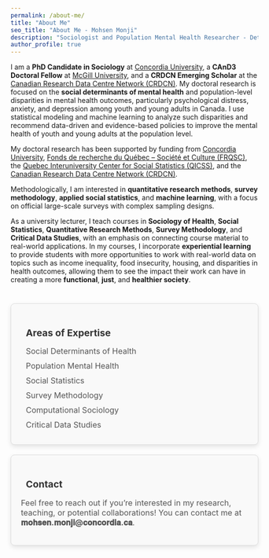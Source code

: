 ```yaml
---
permalink: /about-me/
title: "About Me"
seo_title: "About Me - Mohsen Monji"
description: "Sociologist and Population Mental Health Researcher - Detailed Bio"
author_profile: true
---
```


<style>
  .about-section {
    margin-bottom: 40px;
  }

  .icon {
    margin-right: 10px;
    color: #007bff;
  }

  .card {
    border: 1px solid #ddd;
    border-radius: 8px;
    padding: 20px;
    margin-bottom: 20px;
    background-color: #f9f9f9;
    box-shadow: 0px 4px 10px rgba(0, 0, 0, 0.1);
  }

  .card h3 {
    font-size: 1.2rem;
    font-weight: bold;
    color: #333;
    margin-bottom: 15px;
  }

  .card ul {
    list-style: none;
    padding: 0;
    margin: 0;
  }

  .card ul li {
    margin-bottom: 10px;
    font-size: 1rem;
    color: #555;
  }

  .card p {
    font-size: 1rem;
    color: #555;
  }

  .email {
    font-weight: bold;
  }
</style>

<div class="about-section">
  <p>
    I am a <strong>PhD Candidate in Sociology</strong> at 
    <a href="https://www.concordia.ca/artsci/sociology-anthropology.html" target="_blank">Concordia University</a>, 
    a <strong>CAnD3 Doctoral Fellow</strong> at 
    <a href="https://www.mcgill.ca/cand3/our-people/fellows-2024-25" target="_blank">McGill University</a>, 
    and a <strong>CRDCN Emerging Scholar</strong> at the 
    <a href="https://crdcn.ca" target="_blank">Canadian Research Data Centre Network (CRDCN)</a>. My doctoral research is focused on the 
    <strong>social determinants of mental health</strong> and population-level disparities in mental health outcomes, particularly psychological distress, anxiety, and depression among youth and young adults in Canada. I use statistical modeling and machine learning to analyze such disparities and recommend data-driven and evidence-based policies to improve the mental health of youth and young adults at the population level.
  </p>

  <p>
    My doctoral research has been supported by funding from 
    <a href="https://www.concordia.ca/artsci/sociology-anthropology.html" target="_blank">Concordia University</a>, 
    <a href="https://www.frq.gouv.qc.ca" target="_blank">Fonds de recherche du Québec – Société et Culture (FRQSC)</a>, 
    the <a href="https://www.ciqss.org" target="_blank">Quebec Interuniversity Center for Social Statistics (QICSS)</a>, 
    and the <a href="https://crdcn.ca" target="_blank">Canadian Research Data Centre Network (CRDCN)</a>.
  </p>

  <p>
    Methodologically, I am interested in <strong>quantitative research methods</strong>, <strong>survey methodology</strong>, 
    <strong>applied social statistics</strong>, and <strong>machine learning</strong>, with a focus on official large-scale surveys with complex sampling designs.
  </p>

  <p>
    As a university lecturer, I teach courses in <strong>Sociology of Health</strong>, 
    <strong>Social Statistics</strong>, <strong>Quantitative Research Methods</strong>, 
    <strong>Survey Methodology</strong>, and <strong>Critical Data Studies</strong>, with an emphasis on connecting course material to real-world applications. In my courses, I incorporate <strong>experiential learning</strong> to provide students with more opportunities to work with real-world data on topics such as income inequality, food insecurity, housing, and disparities in health outcomes, allowing them to see the impact their work can have in creating a more 
    <strong>functional</strong>, <strong>just</strong>, and <strong>healthier society</strong>.
  </p>
</div>

<div class="card">
  <h3><i class="fas fa-lightbulb icon"></i> Areas of Expertise</h3>
  <ul>
    <li><i class="fas fa-heartbeat icon"></i> Social Determinants of Health</li>
    <li><i class="fas fa-users icon"></i> Population Mental Health</li>
    <li><i class="fas fa-chart-bar icon"></i> Social Statistics</li>
    <li><i class="fas fa-poll icon"></i> Survey Methodology</li>
    <li><i class="fas fa-laptop-code icon"></i> Computational Sociology</li>
    <li><i class="fas fa-database icon"></i> Critical Data Studies</li>
  </ul>
</div>

<div class="card">
  <h3><i class="fas fa-envelope icon"></i> Contact</h3>
  <p>
    Feel free to reach out if you’re interested in my research, teaching, or potential collaborations! You can contact me at <span class="email">𝐦𝐨𝐡𝐬𝐞𝐧.𝐦𝐨𝐧𝐣𝐢@𝐜𝐨𝐧𝐜𝐨𝐫𝐝𝐢𝐚.𝐜𝐚</span>.
  </p>
</div>